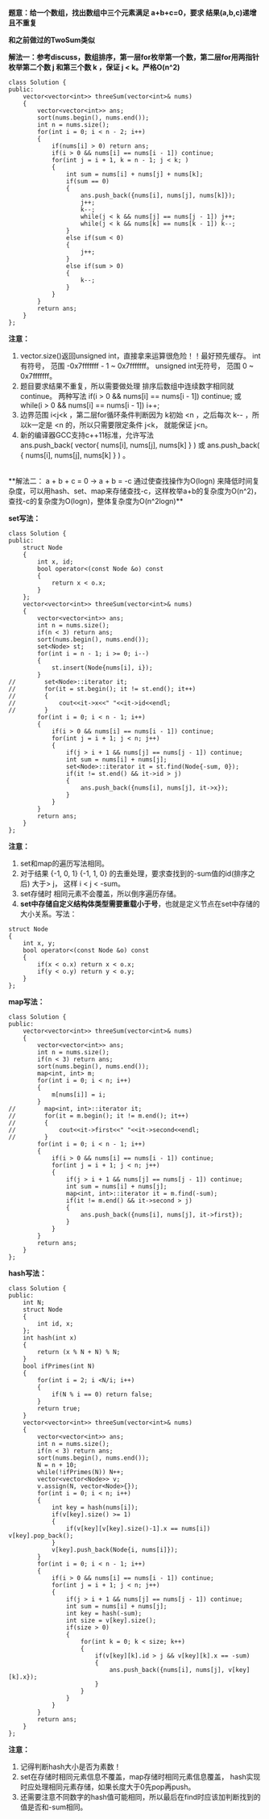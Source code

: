 **题意：给一个数组，找出数组中三个元素满足 a+b+c=0，要求 结果(a,b,c)递增且不重复**

**和之前做过的TwoSum类似**

**解法一：参考discuss，数组排序，第一层for枚举第一个数，第二层for用两指针枚举第二个数 j 和第三个数 k ，保证 j < k。严格O(n^2)**
```
class Solution {
public:
    vector<vector<int>> threeSum(vector<int>& nums)
    {
        vector<vector<int>> ans;
        sort(nums.begin(), nums.end());
        int n = nums.size();
        for(int i = 0; i < n - 2; i++)
        {
            if(nums[i] > 0) return ans;
            if(i > 0 && nums[i] == nums[i - 1]) continue;
            for(int j = i + 1, k = n - 1; j < k; )
            {
                int sum = nums[i] + nums[j] + nums[k];
                if(sum == 0)
                {
                    ans.push_back({nums[i], nums[j], nums[k]});
                    j++;
                    k--;
                    while(j < k && nums[j] == nums[j - 1]) j++;
                    while(j < k && nums[k] == nums[k - 1]) k--;
                }
                else if(sum < 0)
                {
                    j++;
                }
                else if(sum > 0)
                {
                    k--;
                }
            }
        }
        return ans;
    }
};
```
**注意：**

1. vector.size()返回unsigned int，直接拿来运算很危险！！最好预先缓存。
int有符号， 范围 -0x7fffffff - 1 ~ 0x7fffffff。
unsigned int无符号， 范围 0 ~ 0x7fffffff。
2. 题目要求结果不重复，所以需要做处理 排序后数组中连续数字相同就continue。
两种写法  if(i > 0 && nums[i] == nums[i - 1]) continue;  或 while(i > 0 && nums[i] == nums[i - 1]) i++;
3. 边界范围 i<j<k ，第二层for循环条件判断因为 k初始 <n ，之后每次 k-- ，所以k一定是 <n 的，所以只需要限定条件 j<k， 就能保证 j<n。
4. 新的编译器GCC支持c++11标准，允许写法  
ans.push_back( vector<int>{ nums[i], nums[j], nums[k] } )   或
ans.push_back( { nums[i], nums[j], nums[k] } ) 。

<br/>
**解法二： a + b + c = 0 → a + b = -c 通过使查找操作为O(logn) 来降低时间复杂度，可以用hash、set、map来存储查找-c，这样枚举a+b的复杂度为O(n^2)，查找-c的复杂度为O(logn)，整体复杂度为O(n^2logn)**

**set写法：**
```
class Solution {
public:
    struct Node
    {
        int x, id;
        bool operator<(const Node &o) const
        {
            return x < o.x;
        }
    };
    vector<vector<int>> threeSum(vector<int>& nums)
    {
        vector<vector<int>> ans;
        int n = nums.size();
        if(n < 3) return ans;
        sort(nums.begin(), nums.end());
        set<Node> st;
        for(int i = n - 1; i >= 0; i--)
        {
            st.insert(Node{nums[i], i});
        }
//        set<Node>::iterator it;
//        for(it = st.begin(); it != st.end(); it++)
//        {
//            cout<<it->x<<" "<<it->id<<endl;
//        }
        for(int i = 0; i < n - 1; i++)
        {
            if(i > 0 && nums[i] == nums[i - 1]) continue;
            for(int j = i + 1; j < n; j++)
            {
                if(j > i + 1 && nums[j] == nums[j - 1]) continue;
                int sum = nums[i] + nums[j];
                set<Node>::iterator it = st.find(Node{-sum, 0});
                if(it != st.end() && it->id > j)
                {
                    ans.push_back({nums[i], nums[j], it->x});
                }
            }
        }
        return ans;
    }
};
```
**注意：**

1. set和map的遍历写法相同。
2. 对于结果 {-1, 0, 1} {-1,  1, 0} 的去重处理，要求查找到的-sum值的id(排序之后) 大于> j， 这样 i < j < -sum。
3. set存储时 相同元素不会覆盖，所以倒序遍历存储。
4. **set中存储自定义结构体类型需要重载小于号**，也就是定义节点在set中存储的大小关系。写法：
```
struct Node
{
    int x, y;
    bool operator<(const Node &o) const
    {
        if(x < o.x) return x < o.x;
        if(y < o.y) return y < o.y;
    }
};
```

**map写法：**
```
class Solution {
public:
    vector<vector<int>> threeSum(vector<int>& nums)
    {
        vector<vector<int>> ans;
        int n = nums.size();
        if(n < 3) return ans;
        sort(nums.begin(), nums.end());
        map<int, int> m;
        for(int i = 0; i < n; i++)
        {
            m[nums[i]] = i;
        }
//        map<int, int>::iterator it;
//        for(it = m.begin(); it != m.end(); it++)
//        {
//            cout<<it->first<<" "<<it->second<<endl;
//        }
        for(int i = 0; i < n - 1; i++)
        {
            if(i > 0 && nums[i] == nums[i - 1]) continue;
            for(int j = i + 1; j < n; j++)
            {
                if(j > i + 1 && nums[j] == nums[j - 1]) continue;
                int sum = nums[i] + nums[j];
                map<int, int>::iterator it = m.find(-sum);
                if(it != m.end() && it->second > j)
                {
                    ans.push_back({nums[i], nums[j], it->first});
                }
            }
        }
        return ans;
    }
};
```

**hash写法：**
```
class Solution {
public:
    int N;
    struct Node
    {
        int id, x;
    };
    int hash(int x)
    {
        return (x % N + N) % N;
    }
    bool ifPrimes(int N)
    {
        for(int i = 2; i <N/i; i++)
        {
            if(N % i == 0) return false;
        }
        return true;
    }
    vector<vector<int>> threeSum(vector<int>& nums)
    {
        vector<vector<int>> ans;
        int n = nums.size();
        if(n < 3) return ans;
        sort(nums.begin(), nums.end());
        N = n + 10;
        while(!ifPrimes(N)) N++;
        vector<vector<Node>> v;
        v.assign(N, vector<Node>{});
        for(int i = 0; i < n; i++)
        {
            int key = hash(nums[i]);
            if(v[key].size() >= 1)
            {
                if(v[key][v[key].size()-1].x == nums[i]) v[key].pop_back();
            }
            v[key].push_back(Node{i, nums[i]});
        }
        for(int i = 0; i < n - 1; i++)
        {
            if(i > 0 && nums[i] == nums[i - 1]) continue;
            for(int j = i + 1; j < n; j++)
            {
                if(j > i + 1 && nums[j] == nums[j - 1]) continue;
                int sum = nums[i] + nums[j];
                int key = hash(-sum);
                int size = v[key].size();
                if(size > 0)
                {
                    for(int k = 0; k < size; k++)
                    {
                        if(v[key][k].id > j && v[key][k].x == -sum)
                        {
                            ans.push_back({nums[i], nums[j], v[key][k].x});
                        }
                    }
                }
            }
        }
        return ans;
    }
};
```
**注意：**

1. 记得判断hash大小是否为素数！
2. set在存储时相同元素信息不覆盖，map存储时相同元素信息覆盖， hash实现时应处理相同元素存储，如果长度大于0先pop再push。
3. 还需要注意不同数字的hash值可能相同，所以最后在find时应该加判断找到的值是否和-sum相同。